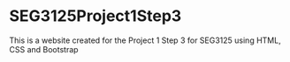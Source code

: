 # SEG3125Project1Step3
This is a website created for the Project 1 Step 3 for SEG3125 using HTML, CSS and Bootstrap
